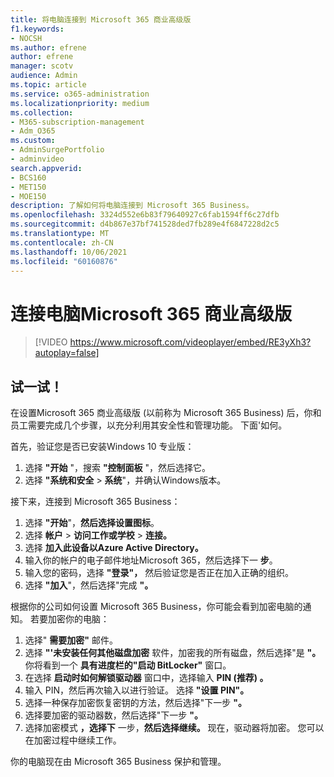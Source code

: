 ```yaml
---
title: 将电脑连接到 Microsoft 365 商业高级版
f1.keywords:
- NOCSH
ms.author: efrene
author: efrene
manager: scotv
audience: Admin
ms.topic: article
ms.service: o365-administration
ms.localizationpriority: medium
ms.collection:
- M365-subscription-management
- Adm_O365
ms.custom:
- AdminSurgePortfolio
- adminvideo
search.appverid:
- BCS160
- MET150
- MOE150
description: 了解如何将电脑连接到 Microsoft 365 Business。
ms.openlocfilehash: 3324d552e6b83f79640927c6fab1594ff6c27dfb
ms.sourcegitcommit: d4b867e37bf741528ded7fb289e4f6847228d2c5
ms.translationtype: MT
ms.contentlocale: zh-CN
ms.lasthandoff: 10/06/2021
ms.locfileid: "60160876"
---
```

# <a name="connect-your-pc-to-microsoft-365-business-premium"></a>连接电脑Microsoft 365 商业高级版

> [!VIDEO https://www.microsoft.com/videoplayer/embed/RE3yXh3?autoplay=false]

## <a name="try-it"></a>试一试！
在设置Microsoft 365 商业高级版 (以前称为 Microsoft 365 Business) 后，你和员工需要完成几个步骤，以充分利用其安全性和管理功能。 下面&#39;如何。

首先，验证您是否已安装Windows 10 专业版：

1. 选择  **"开始** "，搜索  **"控制面板** "，然后选择它。
2. 选择 **"系统和安全**   >   **系统**"，并确认Windows版本。

接下来，连接到 Microsoft 365 Business：

1. 选择 **"开始**"，**然后选择设置图标**。
2. 选择 **帐户**  >   **访问工作或学校**   >   **连接。**
3. 选择 **加入此设备以Azure Active Directory。**
4. 输入你的帐户的电子邮件地址Microsoft 365，然后选择下一 **步**。
5. 输入您的密码，选择  **"登录"，** 然后验证您是否正在加入正确的组织。
6. 选择 **"加入**"，然后选择"完成 **"。**

根据你的公司如何设置 Microsoft 365 Business，你可能会看到加密电脑的通知。 若要加密你的电脑：

1. 选择"  **需要加密"**  邮件。
2. 选择 **"&#39;未安装任何其他磁盘加密** 软件，加密我的所有磁盘，然后选择"是 **"。** 你将看到一个  **具有进度栏的"启动 BitLocker"**  窗口。
3. 在选择 **启动时如何解锁驱动器** 窗口中，选择输入 **PIN (推荐) 。**
4. 输入 PIN，然后再次输入以进行验证。 选择 **"设置 PIN"。**
5. 选择一种保存加密恢复密钥的方法，然后选择"下一步 **"。**
6. 选择要加密的驱动器数，然后选择"下一步 **"。**
7. 选择加密模式 **，选择下** 一步，**然后选择继续。** 现在，驱动器将加密。 您可以在加密过程中继续工作。

你的电脑现在由 Microsoft 365 Business 保护和管理。